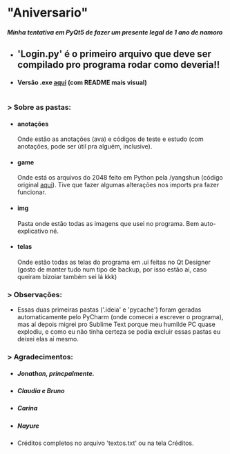 # "Aniversario"
#### _Minha tentativa em PyQt5 de fazer um presente legal de 1 ano de namoro_
- ## 'Login.py' é o primeiro arquivo que deve ser compilado pro programa rodar como deveria!!
- #### Versão .exe [aqui](https://github.com/tartaponei/Aniversario-Executavel) (com README mais visual)
#
### > Sobre as pastas:
- #### anotações
  Onde estão as anotações (ava) e códigos de teste e estudo (com anotações, pode ser útil pra alguém, inclusive).
- #### game
  Onde está os arquivos do 2048 feito em Python pela /yangshun (código original [aqui](https://github.com/yangshun/2048-python)). Tive que fazer algumas alterações nos imports pra fazer funcionar.
- #### img
  Pasta onde estão todas as imagens que usei no programa. Bem auto-explicativo né.
- #### telas
  Onde estão todas as telas do programa em .ui feitas no Qt Designer (gosto de manter tudo num tipo de backup, por isso estão aí, caso queiram bizoiar também sei lá kkk)

### > Observações:
- Essas duas primeiras pastas ('.ideia' e 'pycache') foram geradas automaticamente pelo PyCharm (onde comecei a escrever o programa), mas aí depois migrei pro Sublime Text porque meu humilde PC quase explodiu, e como eu não tinha certeza se podia excluir essas pastas eu deixei elas aí mesmo.

### > Agradecimentos:
- ##### Jonathan, princpalmente.
- ##### Claudia e Bruno
- ##### Carina
- ##### Nayure
#####
- Créditos completos no arquivo 'textos.txt' ou na tela Créditos.